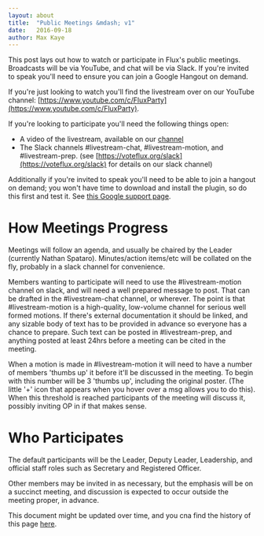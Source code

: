 ```yaml
---
layout: about
title:  "Public Meetings &mdash; v1"
date:   2016-09-18
author: Max Kaye
---
```


This post lays out how to watch or participate in Flux's public meetings. Broadcasts will be via YouTube, and chat will be via Slack.
If you're invited to speak you'll need to ensure you can join a Google Hangout on demand.

If you're just looking to watch you'll find the livestream over on our YouTube channel: [https://www.youtube.com/c/FluxParty](https://www.youtube.com/c/FluxParty).

If you're looking to participate you'll need the following things open:

* A video of the livestream, available on our [channel](https://www.youtube.com/c/FluxParty)
* The Slack channels #livestream-chat, #livestream-motion, and #livestream-prep. (see [https://voteflux.org/slack](https://voteflux.org/slack) for details on our slack channel)

Additionally if you're invited to speak you'll need to be able to join a hangout on demand; you won't have time to download and install the plugin, so do this first and test it. 
See [this Google support page](https://support.google.com/hangouts/answer/2944865?co=GENIE.Platform%3DDesktop&hl=en).

# How Meetings Progress

Meetings will follow an agenda, and usually be chaired by the Leader (currently Nathan Spataro).
Minutes/action items/etc will be collated on the fly, probably in a slack channel for convenience.

Members wanting to participate will need to use the #livestream-motion channel on slack, and will need a well prepared message to post.
That can be drafted in the #livestream-chat channel, or wherever. The point is that #livestream-motion is a high-quality, low-volume channel for serious well formed motions. 
If there's external documentation it should be linked, and any sizable body of text has to be provided in advance so everyone has a chance to prepare.
Such text can be posted in #livestream-prep, and anything posted at least 24hrs before a meeting can be cited in the meeting.

When a motion is made in #livestream-motion it will need to have a number of members 'thumbs up' it before it'll be discussed in the meeting.
To begin with this number will be 3 'thumbs up', including the original poster.
(The little '+' icon that appears when you hover over a msg allows you to do this).
When this threshold is reached participants of the meeting will discuss it, possibly inviting OP in if that makes sense.

# Who Participates

The default participants will be the Leader, Deputy Leader, Leadership, and official staff roles such as Secretary and Registered Officer.

Other members may be invited in as necessary, but the emphasis will be on a succinct meeting, and discussion is expected to occur outside the meeting proper, in advance.

This document might be updated over time, and you cna find the history of this page [here](https://github.com/voteflux/vote-flux-v2/commits/master/_posts/2016-09-18-public-meetings-v1.md).

